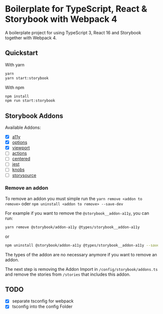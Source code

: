 # Boilerplate for TypeScript, React & Storybook with Webpack 4

A boilerplate project for using TypeScript 3, React 16 and Storybook together with Webpack 4.

## Quickstart

With yarn

```bash
yarn
yarn start:storybook
```

With npm

```bash
npm install
npm run start:storybook
```

## Storybook Addons

Available Addons:

- [x] [a11y](https://github.com/storybooks/storybook/tree/release/3.4/addons/a11y)
- [x] [options](https://github.com/storybooks/storybook/tree/release/3.4/addons/options)
- [x] [viewport](https://github.com/storybooks/storybook/tree/release/3.4/addons/viewport)
- [ ] [actions](https://github.com/storybooks/storybook/tree/release/3.4/addons/actions)
- [ ] [centered](https://github.com/storybooks/storybook/tree/release/3.4/addons/centered)
- [ ] [jest](https://github.com/storybooks/storybook/tree/release/3.4/addons/jest)
- [ ] [knobs](https://github.com/storybooks/storybook/tree/release/3.4/addons/knobs)
- [ ] [storysource](https://github.com/storybooks/storybook/tree/release/3.4/addons/storysource)

### Remove an addon

To remove an addon you must simple run the `yarn remove <addon to remove>` oder `npm uninstall <addon to remove> --save-dev`

For example if you want to remove the `@storybook__addon-a11y`, you can run:

```bash
yarn remove @storybook/addon-a11y @types/storybook__addon-a11y
```

or

```bash
npm uninstall @storybook/addon-a11y @types/storybook__addon-a11y --save-dev
```

The types of the addon are no necessary anymore if you want to remove an addon.

The next step is removing the Addon Import in `/config/storybook/addons.ts` and remove the stories from `/stories` that includes this addon.

## TODO

- [x] separate tsconfig for webpack
- [x] tsconfig into the config Folder